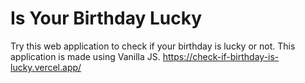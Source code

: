 # Is Your Birthday Lucky

Try this web application to check if your birthday is lucky or not. This application is made using Vanilla JS.
https://check-if-birthday-is-lucky.vercel.app/
